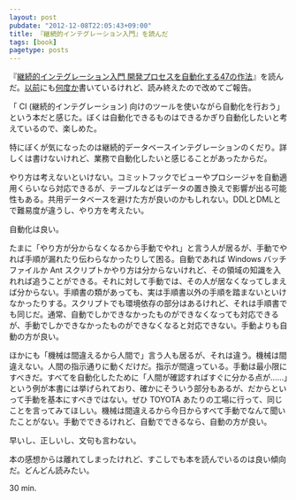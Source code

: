 ```yaml
---
layout: post
pubdate: "2012-12-08T22:05:43+09:00"
title: 『継続的インテグレーション入門』を読んだ
tags: [book]
pagetype: posts
---
```


『[継続的インテグレーション入門 開発プロセスを自動化する47の作法](http://amazon.jp/o/ASIN/482228395X/bouzuya-22)』を読んだ。[以前](/2012/12/04/dinner/)にも[何度か](/2012/12/06/svn-and-oracle/)書いているけれど、読み終えたので改めてご報告。

「 CI (継続的インテグレーション) 向けのツールを使いながら自動化を行おう」という本だと感じた。ぼくは自動化できるものはできるかぎり自動化したいと考えているので、楽しめた。

特にぼくが気になったのは継続的データベースインテグレーションのくだり。詳しくは書けないけれど、業務で自動化したいと感じることがあったからだ。

やり方は考えないといけない。コミットフックでビューやプロシージャを自動適用くらいなら対応できるが、テーブルなどはデータの置き換えで影響が出る可能性もある。共用データベースを避けた方が良いのかもしれない。DDLとDMLとで難易度が違うし、やり方を考えたい。

自動化は良い。

たまに「やり方が分からなくなるから手動でやれ」と言う人が居るが、手動でやれば手順が漏れたり伝わらなかったりして困る。自動であれば Windows バッチファイルか Ant スクリプトかやり方は分からないけれど、その領域の知識を入れれば追うことができる。それに対して手動では、その人が居なくなってしまえば分からない。手順書の類があっても、実は手順書以外の手順を踏まないといけなかったりする。スクリプトでも環境依存の部分はあるけれど、それは手順書でも同じだ。通常、自動でしかできなかったものができなくなっても対応できるが、手動でしかできなかったものができなくなると対応できない。手動よりも自動の方が良い。

ほかにも「機械は間違えるから人間で」言う人も居るが、それは違う。機械は間違えない。人間の指示通りに動くだけだ。指示が間違っている。手動は最小限にすべきだ。すべてを自動化したために「人間が確認すればすぐに分かる点が……」という例が本書には挙げられており、確かにそういう部分もあるが、だからといって手動を基本にすべきではない。ぜひ TOYOTA あたりの工場に行って、同じことを言ってみてほしい。機械は間違えるから今日からすべて手動でなんて聞いたことがない。手動でできるけれど、自動でできるなら、自動の方が良い。

早いし、正しいし、文句も言わない。

本の感想からは離れてしまったけれど、すこしでも本を読んでいるのは良い傾向だ。どんどん読みたい。

30 min.
